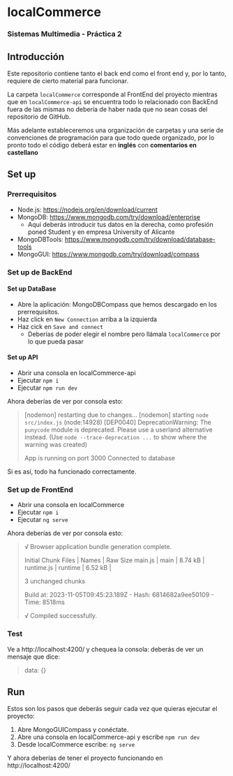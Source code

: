# localCommerce
### Sistemas Multimedia - Práctica 2

## Introducción

Este repositorio contiene tanto el back end como el front end y, por lo tanto, requiere de cierto material para funcionar.

La carpeta `localCommerce` corresponde al FrontEnd del proyecto mientras que en `localCommerce-api` se encuentra todo lo relacionado con BackEnd fuera de las mismas no debería de haber nada que no sean cosas del repositorio de GitHub.

Más adelante estableceremos una organización de carpetas y una serie de convenciones de programación para que todo quede organizado, por lo pronto todo el código deberá estar en **inglés** con **comentarios en castellano**

## Set up

### Prerrequisitos

* Node.js: https://nodejs.org/en/download/current
* MongoDB: https://www.mongodb.com/try/download/enterprise
  * Aquí deberás introducir tus datos en la derecha, como profesión poned Student y en empresa University of Alicante
* MongoDBTools: https://www.mongodb.com/try/download/database-tools
* MongoGUI: https://www.mongodb.com/try/download/compass

### Set up de BackEnd

#### Set up DataBase
* Abre la aplicación: MongoDBCompass que hemos descargado en los prerrequisitos.
* Haz click en `New Connection` arriba a la izquierda
* Haz cick en `Save and connect`
  * Deberías de poder elegir el nombre pero llámala `localCommerce` por lo que pueda pasar

#### Set up API
* Abrir una consola en localCommerce-api
* Ejecutar `npm i`
* Ejecutar `npm run dev`

Ahora deberías de ver por consola esto:


>[nodemon] restarting due to changes...
>[nodemon] starting `node src/index.js`
>(node:14928) [DEP0040] DeprecationWarning: The `punycode` module is deprecated. Please use a userland alternative instead.
>(Use `node --trace-deprecation ...` to show where the warning was created)
>
>App is running on port 3000
>Connected to database

Si es así, todo ha funcionado correctamente.

### Set up de FrontEnd

* Abrir una consola en localCommerce
* Ejecutar `npm i`
* Ejecutar `ng serve`

Ahora deberías de ver por consola esto:

>√ Browser application bundle generation complete.
>
>Initial Chunk Files | Names   | Raw Size
>main.js             | main    |  8.74 kB |
>runtime.js          | runtime |  6.52 kB |
>
>3 unchanged chunks
>
>Build at: 2023-11-05T09:45:23.189Z - Hash: 6814682a9ee50109 - Time: 8518ms
>
>√ Compiled successfully.

### Test

Ve a http://localhost:4200/ y chequea la consola: deberás de ver un mensaje que dice:
> data: {}

## Run

Estos son los pasos que deberás seguir cada vez que quieras ejecutar el proyecto:

1) Abre MongoGUICompass y conéctate.
2) Abre una consola en localCommerce-api y escribe `npm run dev`
3) Desde localCommerce escribe: `ng serve`

Y ahora deberías de tener el proyecto funcionando en http://localhost:4200/

